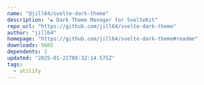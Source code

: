 ```yaml
---
name: "@jill64/svelte-dark-theme"
description: "☯ Dark Theme Manager for SvelteKit"
repo_url: "https://github.com/jill64/svelte-dark-theme"
author: "jill64"
homepage: "https://github.com/jill64/svelte-dark-theme#readme"
downloads: 5665
dependents: 2
updated: "2025-01-21T08:32:14.575Z"
tags: 
  - utility
---
```

